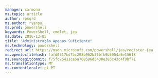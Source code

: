 ```yaml
---
manager: carmonm
ms.topic: article
author: rpsqrd
ms.author: ryanpu
ms.prod: powershell
keywords: PowerShell, cmdlet, jea
ms.date: 2016-12-05
title: "Administração Apenas Suficiente"
ms.technology: powershell
redirect_url: https://msdn.microsoft.com/powershell/jea/register-jea
ms.openlocfilehash: fafd0317bd7bc208b962b3fbfb9b5054a6e15618
ms.sourcegitcommit: f75fc25411ce6a768596d3438e385c43c4f0bf71
ms.translationtype: MT
ms.contentlocale: pt-PT
---
```

